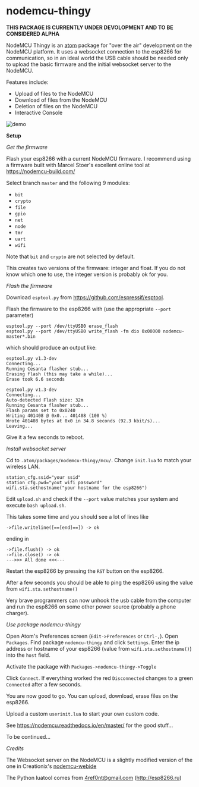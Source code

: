 # nodemcu-thingy

**THIS PACKAGE IS CURRENTLY UNDER DEVOLOPMENT AND TO BE CONSIDERED ALPHA**

NodeMCU Thingy is an [atom](https://atom.io/) package for "over the air" development on the NodeMCU platform.
It uses a websocket connection to the esp8266 for communication, so in an ideal world the USB cable should be needed only to upload the basic firmware and the initial websocket server to the NodeMCU.


Features include:

* Upload of files to the NodeMCU
* Download of files from the NodeMCU
* Deletion of files on the NodeMCU
* Interactive Console

![demo](https://github.com/holtermp/mcu-thingy/screencasts/connect.gif)

**Setup**

*Get the firmware*

Flash your esp8266 with a current NodeMCU firmware. I recommend using a firmware built with Marcel Stoer's excellent online tool at  https://nodemcu-build.com/

Select branch ```master``` and the following 9 modules:
 * ```bit```
 * ```crypto```
 * ```file```
 * ```gpio```
 * ```net```
 * ```node```
 * ```tmr```
 * ```uart```
 * ```wifi```

Note that ```bit``` and ```crypto``` are not selected by default.

This creates two versions of the firmware: integer and float. If you do not know which one to use, the integer version is probably ok for you.

*Flash the firmware*

Download ```esptool.py``` from https://github.com/espressif/esptool.

Flash the firmware to the esp8266 with (use the appropriate ```--port``` parameter)
```
esptool.py --port /dev/ttyUSB0 erase_flash
esptool.py --port /dev/ttyUSB0 write_flash -fm dio 0x00000 nodemcu-master*.bin
```

which should produce an output like:

```
esptool.py v1.3-dev
Connecting...
Running Cesanta flasher stub...
Erasing flash (this may take a while)...
Erase took 6.6 seconds

esptool.py v1.3-dev
Connecting...
Auto-detected Flash size: 32m
Running Cesanta flasher stub...
Flash params set to 0x0240
Writing 401408 @ 0x0... 401408 (100 %)
Wrote 401408 bytes at 0x0 in 34.8 seconds (92.3 kbit/s)...
Leaving...
```
Give it a few seconds to reboot.


*Install websocket server*

Cd to ```.atom/packages/nodemcu-thingy/mcu/```.
Change ```init.lua``` to match your wireless LAN.

```
station_cfg.ssid="your ssid"
station_cfg.pwd="yout wifi password"
wifi.sta.sethostname("your hostname for the esp8266")
```
Edit ```upload.sh``` and check if the ```--port``` value matches your system and execute ```bash upload.sh```.

This takes some time and you should see a lot of lines like
```
->file.writeline([==[end]==]) -> ok
```
ending in
```
->file.flush() -> ok
->file.close() -> ok
--->>> All done <<<---
```
Restart the esp8266 by pressing the ```RST``` button on the esp8266.

After a few seconds you should be able to ping the esp8266 using the value from ```wifi.sta.sethostname()```

Very brave programmers can now unhook the usb cable from the computer and run
the esp8266 on some other power source (probably a phone charger). 

*Use package nodemcu-thingy*

Open Atom's Preferences screen (```Edit->Preferences``` or ```Ctrl-,```). Open ```Packages```. Find package ```nodemcu-thingy``` and click ```Settings```.
Enter the ip address or hostname of your esp8266 (value from ```wifi.sta.sethostname()```) into the ```host``` field.

Activate the package with ```Packages->nodemcu-thingy->Toggle```

Click ```Connect```.
If everything worked the red ```Disconnected``` changes to a green ```Connected``` after a few seconds.

You are now good to go.
You can upload, download, erase files on the esp8266.

Upload a custom ```userinit.lua``` to start your own custom code.

See https://nodemcu.readthedocs.io/en/master/ for the good stuff...


To be continued...









*Credits*

The Websocket server on the NodeMCU is a slightly modified version of the one in Creationix's
[nodemcu-webide](https://github.com/creationix/nodemcu-webide)

The Python luatool comes from 4ref0nt@gmail.com  (http://esp8266.ru)

